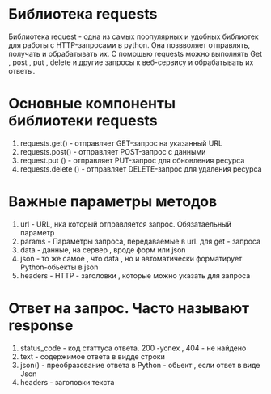 # Библиотека requests 

Библиотека request - одна из самых поопулярных и удобных библиотек для работы с HTTP-запросами в python.
Она позвволяет отправлять, получать и обрабатывать их. 
С помощью requests можно выполнять Get , post , put , delete и другие запросы к веб-сервису и обрабатывать их ответы.

# Основные компоненты библиотеки requests

1. requests.get() - отправляет GET-запрос на указанный URL
2. requests.post() - отправляет POST-запрос с данными
3. request.put () - отправляет PUT-запрос для обновления ресурса
4. requests.delete () - отправляет DELETE-запрос для удаления ресурса

# Важные параметры методов

1. url - URL, нка который отправляется запрос. Обязатаельный параметр
2. params - Параметры запроса, передаваемые в url. для get - запроса
3. data - данные,  на сервер , вроде форм или json
4. json - то же самое , что data , но и автоматически форматирует Python-обьекты в json
5. headers - HTTP - заголовки , которые можно указать для запроса

# Ответ на запрос. Часто называют response

1. status_code - код статтуса ответа. 200 -успех , 404 - не найдено
2. text - содержимое ответа в видде строки 
3. json() - преобразование ответа в Python - обьект , если ответ в виде Json 
4.  headers  - заголовки текста